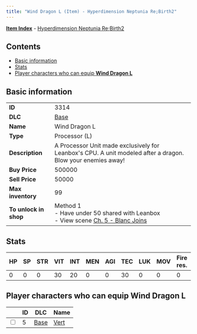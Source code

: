 ```yaml
---
title: "Wind Dragon L (Item) - Hyperdimension Neptunia Re;Birth2"
---
```


[**Item Index**](/neptunia/rb2/item/index.html) - [Hyperdimension Neptunia Re;Birth2](/neptunia/rb2)

## Contents

- [Basic information](#basic-information)
- [Stats](#stats)
- [Player characters who can equip **Wind Dragon L**](#player-characters-who-can-equip-wind-dragon-l)

## Basic information

|   |   |
| -- | -- |
| **ID** | 3314 |
| **DLC** | [Base](/neptunia/rb2/dlc/0-base.html) |
| **Name** | Wind Dragon L |
| **Type** | Processor (L) |
| **Description** | A Processor Unit made exclusively for Leanbox's CPU. A unit modeled after a dragon. Blow your enemies away! |
| **Buy Price** | 500000 |
| **Sell Price** | 50000 |
| **Max inventory** | 99 |
| **To unlock in shop** | Method 1<br />- Have under 50 shared with Leanbox<br />- View scene [Ch. 5 - Blanc Joins](/neptunia/rb2/scene/0-378-ch-5-blanc-joins.html) |

## Stats

| HP | SP | STR | VIT | INT | MEN | AGI | TEC | LUK | MOV | Fire res. | Ice res. | Wind res. | Lightning res. |
| -- | -- | --- | --- | --- | --- | --- | --- | --- | --- | --------- | -------- | --------- | -------------- |
| 0 | 0 | 0 | 30 | 20 | 0 | 0 | 30 | 0 | 0 | 0 | 0 | 5 | 0 |

## Player characters who can equip **Wind Dragon L**

|    | ID | DLC | Name |
| -- | -- | --- | ---- |
| <input type="checkbox" id="rb2-player-0-5" class="trackbox" /> | 5 | [Base](/neptunia/rb2/dlc/0-base.html) | [Vert](/neptunia/rb2/player/0-5-vert.html) |